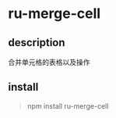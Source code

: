 <!--
 * @Author: chenhaolin
 * @Date: 2021-02-07 16:44:44
 * @LastEditTime: 2021-02-10 18:30:27
 * @LastEditors: Please set LastEditors
 * @Description: In User Settings Edit
 * @FilePath: \tree-table\README.md
-->
<!--
 *           佛曰:
 *                   写字楼里写字间，写字间里程序员；
 *                   程序人员写程序，又拿程序换酒钱。
 *                   酒醒只在网上坐，酒醉还来网下眠；
 *                   酒醉酒醒日复日，网上网下年复年。
 *                   但愿老死电脑间，不愿鞠躬老板前；
 *                   奔驰宝马贵者趣，公交自行程序员。
 *                   别人笑我忒疯癫，我笑自己命太贱；
 *                   不见满街漂亮妹，哪个归得程序员？
 -->

# ru-merge-cell

## description

合并单元格的表格以及操作

## install

> npm install ru-merge-cell
